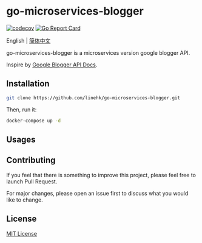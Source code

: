 # go-microservices-blogger

[![codecov](https://codecov.io/gh/linehk/go-microservices-blogger/graph/badge.svg?token=eKiZDX7JQ5)](https://codecov.io/gh/linehk/go-microservices-blogger)
[![Go Report Card](https://goreportcard.com/badge/github.com/linehk/go-microservices-blogger)](https://goreportcard.com/report/github.com/linehk/go-microservices-blogger)

English | [简体中文](./README-zh.md "简体中文")

go-microservices-blogger is a microservices version google blogger API.

Inspire by [Google Blogger API Docs](https://developers.google.com/blogger/docs/3.0/reference/ "Google Blogger API Docs").

## Installation

```bash
git clone https://github.com/linehk/go-microservices-blogger.git
```

Then, run it:

```bash
docker-compose up -d
```

## Usages

## Contributing

If you feel that there is something to improve this project, please feel free to launch Pull Request.

For major changes, please open an issue first to discuss what you would like to change.

## License

[MIT License](./LICENSE "MIT License")